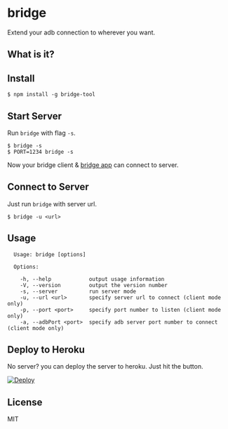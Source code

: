 # bridge

Extend your adb connection to wherever you want.

## What is it?

## Install

```
$ npm install -g bridge-tool
```

## Start Server

Run `bridge` with flag `-s`.

```
$ bridge -s
$ PORT=1234 bridge -s
```

Now your bridge client & [bridge app](https://github.com/chitacan/bridge-app) can connect to server.

## Connect to Server

Just run `bridge` with server url.

```
$ bridge -u <url>
```

## Usage

```
  Usage: bridge [options]

  Options:

    -h, --help            output usage information
    -V, --version         output the version number
    -s, --server          run server mode
    -u, --url <url>       specify server url to connect (client mode only)
    -p, --port <port>     specify port number to listen (client mode only)
    -a, --adbPort <port>  specify adb server port number to connect (client mode only)
```

## Deploy to Heroku

No server? you can deploy the server to heroku. Just hit the button.

[![Deploy](https://www.herokucdn.com/deploy/button.png)](https://heroku.com/deploy?template=https://github.com/chitacan/bridge)

## License

MIT
